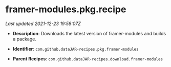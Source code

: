 # framer-modules.pkg.recipe

_Last updated 2021-12-23 19:58:07Z_

- **Description**: Downloads the latest version of framer-modules and  builds a package.

- **Identifier**: `com.github.dataJAR-recipes.pkg.framer-modules`

- **Parent Recipes**: `com.github.dataJAR-recipes.download.framer-modules`
